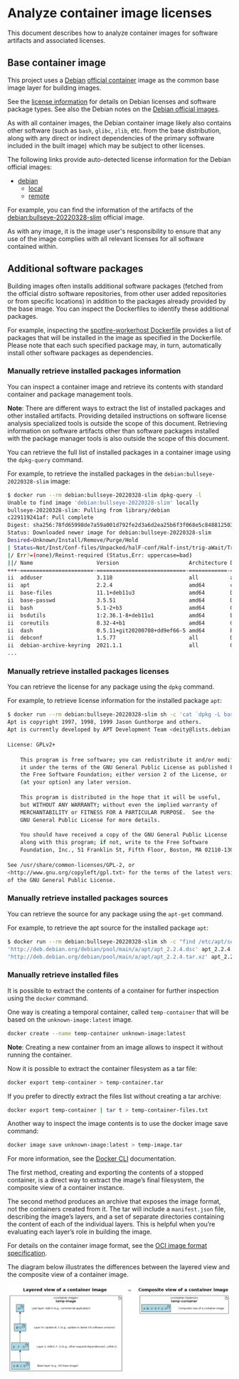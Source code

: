 # Analyze container image licenses

This document describes how to analyze container images for software artifacts and associated licenses.

## Base container image

This project uses a [Debian](https://www.debian.org/) [official container]( https://hub.docker.com/_/debian?tab=description) image as the common base image layer for building images.

See the [license information](https://www.debian.org/legal/licenses/) for details on Debian licenses and software package types.
See also the Debian notes on the [Debian official images](https://wiki.debian.org/Docker).

As with all container images, the Debian container image likely also contains other software (such as `bash`, `glibc`, `zlib`, etc. from the base distribution, along with any direct or indirect dependencies of the primary software included in the built image) which may be subject to other licenses.

The following links provide auto-detected license information for the Debian official images:

- [debian](https://hub.docker.com/_/debian)
    - [local](https://github.com/docker-library/repo-info/blob/master/repos/debian/local/)
    - [remote](https://github.com/docker-library/repo-info/blob/master/repos/debian/remote/)

For example, you can find the information of the artifacts of the [debian:bullseye-20220328-slim](https://github.com/docker-library/repo-info/blob/018ba0596bc427655726665ad8fb59c45fa4d9b3/repos/debian/local/bullseye-20220328-slim.md) official image.

As with any image, it is the image user's responsibility to ensure that any use of the image complies with all relevant licenses for all software contained within.

## Additional software packages

Building images often installs additional software packages (fetched from the official distro software repositories, from other user added repositories or from specific locations) in addition to the packages already provided by the base image.
You can inspect the Dockerfiles to identify these additional packages.

For example, inspecting the [spotfire-workerhost Dockerfile](../../docker/spotfire-workerhost/Dockerfile) 
provides a list of packages that will be installed in the image as specified in the Dockerfile. 
Please note that each such specified package may, in turn, automatically install other software packages as dependencies.

### Manually retrieve installed packages information

You can inspect a container image and retrieve its contents with standard container and package management tools.

**Note**: There are different ways to extract the list of installed packages and other installed artifacts.
Providing detailed instructions on software license analysis specialized tools is outside the scope of this document.
Retrieving information on software artifacts other than software packages installed with the package manager tools is also outside the scope of this document.

You can retrieve the full list of installed packages in a container image using the `dpkg-query` command.

For example, to retrieve the installed packages in the `debian:bullseye-20220328-slim` image:
```bash
$ docker run --rm debian:bullseye-20220328-slim dpkg-query -l
Unable to find image 'debian:bullseye-20220328-slim' locally
bullseye-20220328-slim: Pulling from library/debian
c229119241af: Pull complete
Digest: sha256:78fd65998de7a59a001d792fe2d3a6d2ea25b6f3f068e5c84881250373577414
Status: Downloaded newer image for debian:bullseye-20220328-slim
Desired=Unknown/Install/Remove/Purge/Hold
| Status=Not/Inst/Conf-files/Unpacked/halF-conf/Half-inst/trig-aWait/Trig-pend
|/ Err?=(none)/Reinst-required (Status,Err: uppercase=bad)
||/ Name                    Version                      Architecture Description
+++-=======================-============================-============-========================================================================
ii  adduser                 3.118                        all          add and remove users and groups
ii  apt                     2.2.4                        amd64        commandline package manager
ii  base-files              11.1+deb11u3                 amd64        Debian base system miscellaneous files
ii  base-passwd             3.5.51                       amd64        Debian base system master password and group files
ii  bash                    5.1-2+b3                     amd64        GNU Bourne Again SHell
ii  bsdutils                1:2.36.1-8+deb11u1           amd64        basic utilities from 4.4BSD-Lite
ii  coreutils               8.32-4+b1                    amd64        GNU core utilities
ii  dash                    0.5.11+git20200708+dd9ef66-5 amd64        POSIX-compliant shell
ii  debconf                 1.5.77                       all          Debian configuration management system
ii  debian-archive-keyring  2021.1.1                     all          GnuPG archive keys of the Debian archive
...
```

### Manually retrieve installed packages licenses

You can retrieve the license for any package using the `dpkg` command.

For example, to retrieve license information for the installed package `apt`:
```bash
$ docker run --rm debian:bullseye-20220328-slim sh -c 'cat `dpkg -L bash | grep copyright`'
Apt is copyright 1997, 1998, 1999 Jason Gunthorpe and others.
Apt is currently developed by APT Development Team <deity@lists.debian.org>.

License: GPLv2+

    This program is free software; you can redistribute it and/or modify
    it under the terms of the GNU General Public License as published by
    the Free Software Foundation; either version 2 of the License, or
    (at your option) any later version.

    This program is distributed in the hope that it will be useful,
    but WITHOUT ANY WARRANTY; without even the implied warranty of
    MERCHANTABILITY or FITNESS FOR A PARTICULAR PURPOSE.  See the
    GNU General Public License for more details.

    You should have received a copy of the GNU General Public License
    along with this program; if not, write to the Free Software
    Foundation, Inc., 51 Franklin St, Fifth Floor, Boston, MA 02110-1301, USA.

See /usr/share/common-licenses/GPL-2, or
<http://www.gnu.org/copyleft/gpl.txt> for the terms of the latest version
of the GNU General Public License.
```

### Manually retrieve installed packages sources

You can retrieve the source for any package using the `apt-get` command.

For example, to retrieve the apt source for the installed package `apt`:
```bash
$ docker run --rm debian:bullseye-20220328-slim sh -c "find /etc/apt/sources.list* -type f -exec sed -i -e 'p; s/^deb /deb-src /' '{}' + && apt-get update -qq && apt-get source -qq --print-uris apt=2.2.4"
'http://deb.debian.org/debian/pool/main/a/apt/apt_2.2.4.dsc' apt_2.2.4.dsc 2780 SHA256:750079533300bc3a4f3e10a9c8dbffaa0781b92e3616a12d7e18ab1378ca4466
'http://deb.debian.org/debian/pool/main/a/apt/apt_2.2.4.tar.xz' apt_2.2.4.tar.xz 2197424 SHA256:6eecd04a4979bd2040b22a14571c15d342c4e1802b2023acb5aa19649b1f64ea
```

### Manually retrieve installed files

It is possible to extract the contents of a container for further inspection using the `docker` command.

One way is creating a temporal container, called `temp-container` that will be based on the `unknown-image:latest` image.
```bash
docker create --name temp-container unknown-image:latest
```

**Note**: Creating a new container from an image allows to inspect it without running the container. 

Now it is possible to extract the container filesystem as a tar file:
```bash
docker export temp-container > temp-container.tar
```

If you prefer to directly extract the files list without creating a tar archive:
```bash
docker export temp-container | tar t > temp-container-files.txt
```

Another way to inspect the image contents is to use the docker image save command: 
```bash
docker image save unknown-image:latest > temp-image.tar
```

For more information, see the [Docker CLI](https://docs.docker.com/engine/reference/commandline/docker/) documentation.

The first method, creating and exporting the contents of a stopped container, is a direct way to extract the image’s final filesystem, the composite view of a container instance.

The second method produces an archive that exposes the image format, not the containers created from it.
The tar will include a `manifest.json` file, describing the image’s layers, and a set of separate directories containing the content of each of the individual layers.
This is helpful when you’re evaluating each layer’s role in building the image.

For details on the container image format, see the [OCI image format specification](https://github.com/opencontainers/image-spec/blob/main/spec.md).

The diagram below illustrates the differences between the layered view and the composite view of a container image.

![](container-image-views.png)

